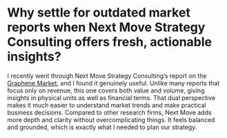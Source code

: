 # Why settle for outdated market reports when Next Move Strategy Consulting offers fresh, actionable insights?

I recently went through Next Move Strategy Consulting’s report on the [Graphene Market](https://www.nextmsc.com/report/graphene-market-mc3134), and I found it genuinely useful. Unlike many reports that focus only on revenue, this one covers both value and volume, giving insights in physical units as well as financial terms. That dual perspective makes it much easier to understand market trends and make practical business decisions. Compared to other research firms, Next Move adds more depth and clarity without overcomplicating things. It feels balanced and grounded, which is exactly what I needed to plan our strategy.
